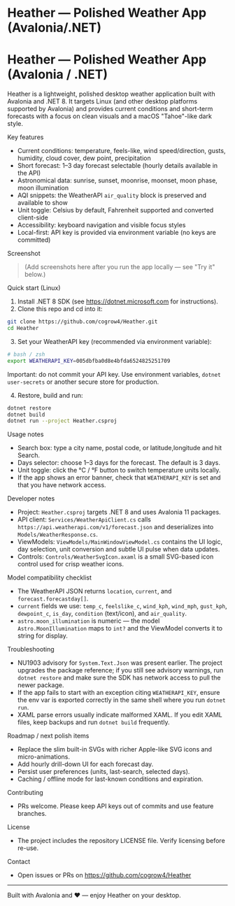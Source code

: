 # Heather — Polished Weather App (Avalonia/.NET)
# Heather — Polished Weather App (Avalonia / .NET)

Heather is a lightweight, polished desktop weather application built with Avalonia and .NET 8. It targets Linux (and other desktop platforms supported by Avalonia) and provides current conditions and short-term forecasts with a focus on clean visuals and a macOS "Tahoe"-like dark style.

Key features
- Current conditions: temperature, feels-like, wind speed/direction, gusts, humidity, cloud cover, dew point, precipitation
- Short forecast: 1–3 day forecast selectable (hourly details available in the API)
- Astronomical data: sunrise, sunset, moonrise, moonset, moon phase, moon illumination
- AQI snippets: the WeatherAPI `air_quality` block is preserved and available to show
- Unit toggle: Celsius by default, Fahrenheit supported and converted client-side
- Accessibility: keyboard navigation and visible focus styles
- Local-first: API key is provided via environment variable (no keys are committed)

Screenshot
> (Add screenshots here after you run the app locally — see "Try it" below.)

Quick start (Linux)

1. Install .NET 8 SDK (see https://dotnet.microsoft.com for instructions).
2. Clone this repo and cd into it:

```bash
git clone https://github.com/cogrow4/Heather.git
cd Heather
```

3. Set your WeatherAPI key (recommended via environment variable):

```bash
# bash / zsh
export WEATHERAPI_KEY=005dbfba0d8e4bfda6524825251709
```

Important: do not commit your API key. Use environment variables, `dotnet user-secrets` or another secure store for production.

4. Restore, build and run:

```bash
dotnet restore
dotnet build
dotnet run --project Heather.csproj
```

Usage notes
- Search box: type a city name, postal code, or latitude,longitude and hit Search.
- Days selector: choose 1–3 days for the forecast. The default is 3 days.
- Unit toggle: click the °C / °F button to switch temperature units locally.
- If the app shows an error banner, check that `WEATHERAPI_KEY` is set and that you have network access.

Developer notes
- Project: `Heather.csproj` targets .NET 8 and uses Avalonia 11 packages.
- API client: `Services/WeatherApiClient.cs` calls `https://api.weatherapi.com/v1/forecast.json` and deserializes into `Models/WeatherResponse.cs`.
- ViewModels: `ViewModels/MainWindowViewModel.cs` contains the UI logic, day selection, unit conversion and subtle UI pulse when data updates.
- Controls: `Controls/WeatherSvgIcon.axaml` is a small SVG-based icon control used for crisp weather icons.

Model compatibility checklist
- The WeatherAPI JSON returns `location`, `current`, and `forecast.forecastday[]`.
- `current` fields we use: `temp_c`, `feelslike_c`, `wind_kph`, `wind_mph`, `gust_kph`, `dewpoint_c`, `is_day`, `condition` (text/icon), and `air_quality`.
- `astro.moon_illumination` is numeric — the model `Astro.MoonIllumination` maps to `int?` and the ViewModel converts it to string for display.

Troubleshooting
- NU1903 advisory for `System.Text.Json` was present earlier. The project upgrades the package reference; if you still see advisory warnings, run `dotnet restore` and make sure the SDK has network access to pull the newer package.
- If the app fails to start with an exception citing `WEATHERAPI_KEY`, ensure the env var is exported correctly in the same shell where you run `dotnet run`.
- XAML parse errors usually indicate malformed XAML. If you edit XAML files, keep backups and run `dotnet build` frequently.

Roadmap / next polish items
- Replace the slim built-in SVGs with richer Apple-like SVG icons and micro-animations.
- Add hourly drill-down UI for each forecast day.
- Persist user preferences (units, last-search, selected days).
- Caching / offline mode for last-known conditions and expiration.

Contributing
- PRs welcome. Please keep API keys out of commits and use feature branches.

License
- The project includes the repository LICENSE file. Verify licensing before re-use.

Contact
- Open issues or PRs on https://github.com/cogrow4/Heather

---

Built with Avalonia and ❤️ — enjoy Heather on your desktop.
